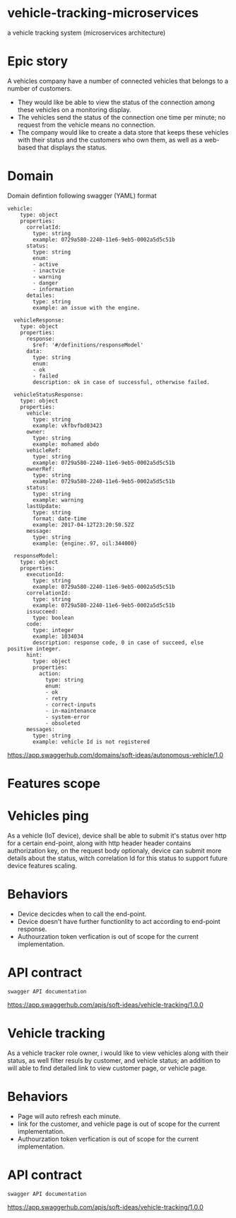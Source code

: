 # vehicle-tracking-microservices
a vehicle tracking system (microservices architecture)

# Epic story
A vehicles company have a number of connected vehicles that belongs to a number of customers.
- They would like be able to view the status of the connection among these vehicles on a monitoring display.
- The vehicles send the status of the connection one time per minute; no request from the vehicle means no connection.
- The company would like to create a data store that keeps these vehicles with their status and the customers who own them, as well as a web-based that displays the status.

# Domain 
Domain defintion following swagger (YAML) format
```
vehicle:
    type: object
    properties:
      correlatId:
        type: string
        example: 0729a580-2240-11e6-9eb5-0002a5d5c51b
      status:
        type: string
        enum:
        - active
        - inactvie
        - warning
        - danger
        - information
      detailes:
        type: string
        example: an issue with the engine.
          
  vehicleResponse:
    type: object
    properties:
      response:
        $ref: '#/definitions/responseModel'
      data:
        type: string
        enum:
        - ok
        - failed
        description: ok in case of successful, otherwise failed.
  
  vehicleStatusResponse:
    type: object
    properties:
      vehicle:
        type: string
        example: vkfbvfbd03423
      owner:
        type: string
        example: mohamed abdo
      vehicleRef:
        type: string
        example: 0729a580-2240-11e6-9eb5-0002a5d5c51b
      ownerRef:
        type: string
        example: 0729a580-2240-11e6-9eb5-0002a5d5c51b
      status:
        type: string
        example: warning
      lastUpdate:
        type: string
        format: date-time
        example: 2017-04-12T23:20:50.52Z
      message:
        type: string
        example: {engine:.97, oil:344000}
  
  responseModel:
    type: object
    properties:
      executionId:
        type: string
        example: 0729a580-2240-11e6-9eb5-0002a5d5c51b
      correlationId:
        type: string
        example: 0729a580-2240-11e6-9eb5-0002a5d5c51b
      issucceed:
        type: boolean
      code:
        type: integer
        example: 1034034
        description: response code, 0 in case of succeed, else positive integer.
      hint:
        type: object
        properties:
          action:
            type: string
            enum:
            - ok
            - retry
            - correct-inputs
            - in-maintenance
            - system-error
            - obsoleted
      messages:
        type: string
        example: vehicle Id is not registered
```   
https://app.swaggerhub.com/domains/soft-ideas/autonomous-vehicle/1.0

# Features scope

# Vehicles ping
As a vehicle (IoT device), device shall be able to submit it's status over http for a certain end-point, along with http header header   contains authorization key, on the request body optionaly, device can submit more details about the status, witch correlation Id for      this status to support future device features scaling.
  # Behaviors
  - Device decicdes when to call the end-point.
  - Device doesn't have further functionlity to act according to end-point response.
  - Authourzation token verfication is out of scope for the current implementation.
  # API contract
    swagger API documentation 
https://app.swaggerhub.com/apis/soft-ideas/vehicle-tracking/1.0.0

# Vehicle tracking
As a vehicle tracker role owner, i would like to view vehicles along with their status, as well filter resuls by customer, and vehicle status; an addition to will able to find detailed link to view customer page, or vehicle page.
  # Behaviors
  - Page will auto refresh each minute.
  - link for the customer, and vehicle page is out of scope for the current implementation.
  - Authourzation token verfication is out of scope for the current implementation.
  # API contract
    swagger API documentation 
https://app.swaggerhub.com/apis/soft-ideas/vehicle-tracking/1.0.0
    
